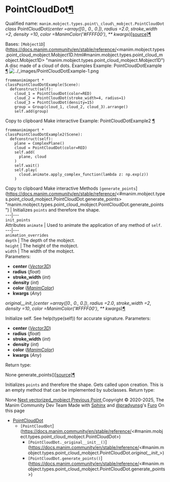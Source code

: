 # PointCloudDot[¶](https://docs.manim.community/en/stable/reference/<#pointclouddot> "Link to this heading")
Qualified name: `manim.mobject.types.point\_cloud\_mobject.PointCloudDot`
_class_ PointCloudDot(_center =array([0., 0., 0.])_, _radius =2.0_, _stroke_width =2_, _density =10_, _color =ManimColor('#FFFF00')_, _** kwargs_)[[source]](https://docs.manim.community/en/stable/reference/<../_modules/manim/mobject/types/point_cloud_mobject.html#PointCloudDot>)[¶](https://docs.manim.community/en/stable/reference/<#manim.mobject.types.point_cloud_mobject.PointCloudDot> "Link to this definition")
    
Bases: `[Mobject1D`](https://docs.manim.community/en/stable/reference/<manim.mobject.types.point_cloud_mobject.Mobject1D.html#manim.mobject.types.point_cloud_mobject.Mobject1D> "manim.mobject.types.point_cloud_mobject.Mobject1D")
A disc made of a cloud of dots.
Examples
Example: PointCloudDotExample [¶](https://docs.manim.community/en/stable/reference/<#pointclouddotexample>)
![../_images/PointCloudDotExample-1.png](https://docs.manim.community/en/stable/_images/PointCloudDotExample-1.png)
```
frommanimimport *
classPointCloudDotExample(Scene):
  defconstruct(self):
    cloud_1 = PointCloudDot(color=RED)
    cloud_2 = PointCloudDot(stroke_width=4, radius=1)
    cloud_3 = PointCloudDot(density=15)
    group = Group(cloud_1, cloud_2, cloud_3).arrange()
    self.add(group)

```
Copy to clipboard
Make interactive
Example: PointCloudDotExample2 [¶](https://docs.manim.community/en/stable/reference/<#pointclouddotexample2>)
```
frommanimimport *
classPointCloudDotExample2(Scene):
  defconstruct(self):
    plane = ComplexPlane()
    cloud = PointCloudDot(color=RED)
    self.add(
      plane, cloud
    )
    self.wait()
    self.play(
      cloud.animate.apply_complex_function(lambda z: np.exp(z))
    )

```
Copy to clipboard
Make interactive
Methods
`[generate_points`](https://docs.manim.community/en/stable/reference/<#manim.mobject.types.point_cloud_mobject.PointCloudDot.generate_points> "manim.mobject.types.point_cloud_mobject.PointCloudDot.generate_points") | Initializes `points` and therefore the shape.  
---|---  
`init_points`  
Attributes
`animate` | Used to animate the application of any method of `self`.  
---|---  
`animation_overrides`  
`depth` | The depth of the mobject.  
`height` | The height of the mobject.  
`width` | The width of the mobject.  
Parameters:
    
  * **center** ([_Vector3D_](https://docs.manim.community/en/stable/reference/<manim.typing.html#manim.typing.Vector3D> "manim.typing.Vector3D"))
  * **radius** (_float_)
  * **stroke_width** (_int_)
  * **density** (_int_)
  * **color** ([_ManimColor_](https://docs.manim.community/en/stable/reference/<manim.utils.color.core.ManimColor.html#manim.utils.color.core.ManimColor> "manim.utils.color.core.ManimColor"))
  * **kwargs** (_Any_)


_original__init__(_center =array([0., 0., 0.])_, _radius =2.0_, _stroke_width =2_, _density =10_, _color =ManimColor('#FFFF00')_, _** kwargs_)[¶](https://docs.manim.community/en/stable/reference/<#manim.mobject.types.point_cloud_mobject.PointCloudDot._original__init__> "Link to this definition")
    
Initialize self. See help(type(self)) for accurate signature.
Parameters:
    
  * **center** ([_Vector3D_](https://docs.manim.community/en/stable/reference/<manim.typing.html#manim.typing.Vector3D> "manim.typing.Vector3D"))
  * **radius** (_float_)
  * **stroke_width** (_int_)
  * **density** (_int_)
  * **color** ([_ManimColor_](https://docs.manim.community/en/stable/reference/<manim.utils.color.core.ManimColor.html#manim.utils.color.core.ManimColor> "manim.utils.color.core.ManimColor"))
  * **kwargs** (_Any_)


Return type:
    
None
generate_points()[[source]](https://docs.manim.community/en/stable/reference/<../_modules/manim/mobject/types/point_cloud_mobject.html#PointCloudDot.generate_points>)[¶](https://docs.manim.community/en/stable/reference/<#manim.mobject.types.point_cloud_mobject.PointCloudDot.generate_points> "Link to this definition")
    
Initializes `points` and therefore the shape.
Gets called upon creation. This is an empty method that can be implemented by subclasses.
Return type:
    
None
[ Next vectorized_mobject ](https://docs.manim.community/en/stable/reference/<manim.mobject.types.vectorized_mobject.html>) [ Previous Point ](https://docs.manim.community/en/stable/reference/<manim.mobject.types.point_cloud_mobject.Point.html>)
Copyright © 2020-2025, The Manim Community Dev Team 
Made with [Sphinx](https://docs.manim.community/en/stable/reference/<https:/www.sphinx-doc.org/>) and [@pradyunsg](https://docs.manim.community/en/stable/reference/<https:/pradyunsg.me>)'s [Furo](https://docs.manim.community/en/stable/reference/<https:/github.com/pradyunsg/furo>)
On this page 
  * [PointCloudDot](https://docs.manim.community/en/stable/reference/<#>)
    * `[PointCloudDot`](https://docs.manim.community/en/stable/reference/<#manim.mobject.types.point_cloud_mobject.PointCloudDot>)
      * `[PointCloudDot._original__init__()`](https://docs.manim.community/en/stable/reference/<#manim.mobject.types.point_cloud_mobject.PointCloudDot._original__init__>)
      * `[PointCloudDot.generate_points()`](https://docs.manim.community/en/stable/reference/<#manim.mobject.types.point_cloud_mobject.PointCloudDot.generate_points>)


